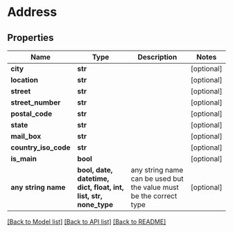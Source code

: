 # Address


## Properties
Name | Type | Description | Notes
------------ | ------------- | ------------- | -------------
**city** | **str** |  | [optional] 
**location** | **str** |  | [optional] 
**street** | **str** |  | [optional] 
**street_number** | **str** |  | [optional] 
**postal_code** | **str** |  | [optional] 
**state** | **str** |  | [optional] 
**mail_box** | **str** |  | [optional] 
**country_iso_code** | **str** |  | [optional] 
**is_main** | **bool** |  | [optional] 
**any string name** | **bool, date, datetime, dict, float, int, list, str, none_type** | any string name can be used but the value must be the correct type | [optional]

[[Back to Model list]](../README.md#documentation-for-models) [[Back to API list]](../README.md#documentation-for-api-endpoints) [[Back to README]](../README.md)


